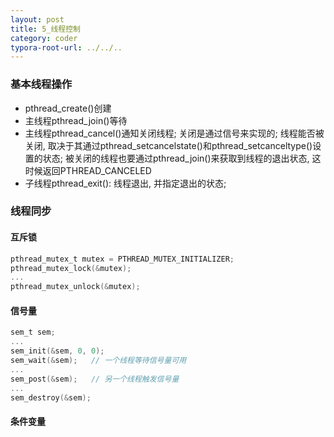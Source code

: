 ```yaml
---
layout: post
title: 5_线程控制
category: coder
typora-root-url: ../../..
---
```


### 基本线程操作

* pthread_create()创建
* 主线程pthread_join()等待
* 主线程pthread_cancel()通知关闭线程; 关闭是通过信号来实现的; 线程能否被关闭, 取决于其通过pthread_setcancelstate()和pthread_setcanceltype()设置的状态; 被关闭的线程也要通过pthread_join()来获取到线程的退出状态, 这时候返回PTHREAD_CANCELED
* 子线程pthread_exit(): 线程退出, 并指定退出的状态;



### 线程同步

#### 互斥锁

```c
pthread_mutex_t mutex = PTHREAD_MUTEX_INITIALIZER;
pthread_mutex_lock(&mutex);
...
pthread_mutex_unlock(&mutex);
```



#### 信号量

```c
sem_t sem;
...
sem_init(&sem, 0, 0);
sem_wait(&sem);   // 一个线程等待信号量可用
...
sem_post(&sem);   // 另一个线程触发信号量
...
sem_destroy(&sem);
```



#### 条件变量

